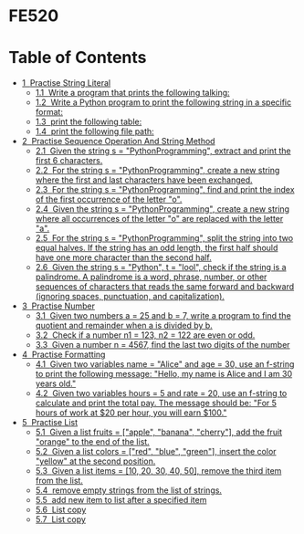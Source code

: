 # FE520

<h1>Table of Contents<span class="tocSkip"></span></h1>
<div class="toc"><ul class="toc-item"><li><span><a href="#Practise-String-Literal" data-toc-modified-id="Practise-String-Literal-1"><span class="toc-item-num">1&nbsp;&nbsp;</span>Practise String Literal</a></span><ul class="toc-item"><li><span><a href="#Write-a-program-that-prints-the-following-talking:" data-toc-modified-id="Write-a-program-that-prints-the-following-talking:-1.1"><span class="toc-item-num">1.1&nbsp;&nbsp;</span>Write a program that prints the following talking:</a></span></li><li><span><a href="#Write-a-Python-program-to-print-the-following-string-in-a-specific-format:" data-toc-modified-id="Write-a-Python-program-to-print-the-following-string-in-a-specific-format:-1.2"><span class="toc-item-num">1.2&nbsp;&nbsp;</span>Write a Python program to print the following string in a specific format:</a></span></li><li><span><a href="#print-the-following-table:" data-toc-modified-id="print-the-following-table:-1.3"><span class="toc-item-num">1.3&nbsp;&nbsp;</span>print the following table:</a></span></li><li><span><a href="#print-the-following-file-path:" data-toc-modified-id="print-the-following-file-path:-1.4"><span class="toc-item-num">1.4&nbsp;&nbsp;</span>print the following file path:</a></span></li></ul></li><li><span><a href="#Practise-Sequence-Operation-And-String-Method" data-toc-modified-id="Practise-Sequence-Operation-And-String-Method-2"><span class="toc-item-num">2&nbsp;&nbsp;</span>Practise Sequence Operation And String Method</a></span><ul class="toc-item"><li><span><a href="#Given-the-string-s-=-&quot;PythonProgramming&quot;,-extract-and-print-the-first-6-characters." data-toc-modified-id="Given-the-string-s-=-&quot;PythonProgramming&quot;,-extract-and-print-the-first-6-characters.-2.1"><span class="toc-item-num">2.1&nbsp;&nbsp;</span>Given the string s = "PythonProgramming", extract and print the first 6 characters.</a></span></li><li><span><a href="#For-the-string-s-=-&quot;PythonProgramming&quot;,-create-a-new-string-where-the-first-and-last-characters-have-been-exchanged." data-toc-modified-id="For-the-string-s-=-&quot;PythonProgramming&quot;,-create-a-new-string-where-the-first-and-last-characters-have-been-exchanged.-2.2"><span class="toc-item-num">2.2&nbsp;&nbsp;</span>For the string s = "PythonProgramming", create a new string where the first and last characters have been exchanged.</a></span></li><li><span><a href="#For-the-string-s-=-&quot;PythonProgramming&quot;,-find-and-print-the-index-of-the-first-occurrence-of-the-letter-&quot;o&quot;." data-toc-modified-id="For-the-string-s-=-&quot;PythonProgramming&quot;,-find-and-print-the-index-of-the-first-occurrence-of-the-letter-&quot;o&quot;.-2.3"><span class="toc-item-num">2.3&nbsp;&nbsp;</span>For the string s = "PythonProgramming", find and print the index of the first occurrence of the letter "o".</a></span></li><li><span><a href="#Given-the-string-s-=-&quot;PythonProgramming&quot;,-create-a-new-string-where-all-occurrences-of-the-letter-&quot;o&quot;-are-replaced-with-the-letter-&quot;a&quot;." data-toc-modified-id="Given-the-string-s-=-&quot;PythonProgramming&quot;,-create-a-new-string-where-all-occurrences-of-the-letter-&quot;o&quot;-are-replaced-with-the-letter-&quot;a&quot;.-2.4"><span class="toc-item-num">2.4&nbsp;&nbsp;</span>Given the string s = "PythonProgramming", create a new string where all occurrences of the letter "o" are replaced with the letter "a".</a></span></li><li><span><a href="#For-the-string-s-=-&quot;PythonProgramming&quot;,-split-the-string-into-two-equal-halves.-If-the-string-has-an-odd-length,-the-first-half-should-have-one-more-character-than-the-second-half." data-toc-modified-id="For-the-string-s-=-&quot;PythonProgramming&quot;,-split-the-string-into-two-equal-halves.-If-the-string-has-an-odd-length,-the-first-half-should-have-one-more-character-than-the-second-half.-2.5"><span class="toc-item-num">2.5&nbsp;&nbsp;</span>For the string s = "PythonProgramming", split the string into two equal halves. If the string has an odd length, the first half should have one more character than the second half.</a></span></li><li><span><a href="#Given-the-string-s-=-&quot;Python&quot;,-t-=-&quot;lool&quot;,-check-if-the-string-is-a-palindrome.-A-palindrome-is-a-word,-phrase,-number,-or-other-sequences-of-characters-that-reads-the-same-forward-and-backward-(ignoring-spaces,-punctuation,-and-capitalization)." data-toc-modified-id="Given-the-string-s-=-&quot;Python&quot;,-t-=-&quot;lool&quot;,-check-if-the-string-is-a-palindrome.-A-palindrome-is-a-word,-phrase,-number,-or-other-sequences-of-characters-that-reads-the-same-forward-and-backward-(ignoring-spaces,-punctuation,-and-capitalization).-2.6"><span class="toc-item-num">2.6&nbsp;&nbsp;</span>Given the string s = "Python", t = "lool", check if the string is a palindrome. A palindrome is a word, phrase, number, or other sequences of characters that reads the same forward and backward (ignoring spaces, punctuation, and capitalization).</a></span></li></ul></li><li><span><a href="#Practise-Number" data-toc-modified-id="Practise-Number-3"><span class="toc-item-num">3&nbsp;&nbsp;</span>Practise Number</a></span><ul class="toc-item"><li><span><a href="#Given-two-numbers-a-=-25-and-b-=-7,-write-a-program-to-find-the-quotient-and-remainder-when-a-is-divided-by-b." data-toc-modified-id="Given-two-numbers-a-=-25-and-b-=-7,-write-a-program-to-find-the-quotient-and-remainder-when-a-is-divided-by-b.-3.1"><span class="toc-item-num">3.1&nbsp;&nbsp;</span>Given two numbers a = 25 and b = 7, write a program to find the quotient and remainder when a is divided by b.</a></span></li><li><span><a href="#Check-if-a-number-n1-=-123,-n2-=-122-are-even-or-odd." data-toc-modified-id="Check-if-a-number-n1-=-123,-n2-=-122-are-even-or-odd.-3.2"><span class="toc-item-num">3.2&nbsp;&nbsp;</span>Check if a number n1 = 123, n2 = 122 are even or odd.</a></span></li><li><span><a href="#Given-a-number-n-=-4567,-find-the-last-two-digits-of-the-number" data-toc-modified-id="Given-a-number-n-=-4567,-find-the-last-two-digits-of-the-number-3.3"><span class="toc-item-num">3.3&nbsp;&nbsp;</span>Given a number n = 4567, find the last two digits of the number</a></span></li></ul></li><li><span><a href="#Practise-Formatting" data-toc-modified-id="Practise-Formatting-4"><span class="toc-item-num">4&nbsp;&nbsp;</span>Practise Formatting</a></span><ul class="toc-item"><li><span><a href="#Given-two-variables-name-=-&quot;Alice&quot;-and-age-=-30,-use-an-f-string-to-print-the-following-message:-&quot;Hello,-my-name-is-Alice-and-I-am-30-years-old.&quot;" data-toc-modified-id="Given-two-variables-name-=-&quot;Alice&quot;-and-age-=-30,-use-an-f-string-to-print-the-following-message:-&quot;Hello,-my-name-is-Alice-and-I-am-30-years-old.&quot;-4.1"><span class="toc-item-num">4.1&nbsp;&nbsp;</span>Given two variables name = "Alice" and age = 30, use an f-string to print the following message: "Hello, my name is Alice and I am 30 years old."</a></span></li><li><span><a href="#Given-two-variables-hours-=-5-and-rate-=-20,-use-an-f-string-to-calculate-and-print-the-total-pay.-The-message-should-be:-&quot;For-5-hours-of-work-at-$20-per-hour,-you-will-earn-$100.&quot;" data-toc-modified-id="Given-two-variables-hours-=-5-and-rate-=-20,-use-an-f-string-to-calculate-and-print-the-total-pay.-The-message-should-be:-&quot;For-5-hours-of-work-at-$20-per-hour,-you-will-earn-$100.&quot;-4.2"><span class="toc-item-num">4.2&nbsp;&nbsp;</span>Given two variables hours = 5 and rate = 20, use an f-string to calculate and print the total pay. The message should be: "For 5 hours of work at $20 per hour, you will earn $100."</a></span></li></ul></li><li><span><a href="#Practise-List" data-toc-modified-id="Practise-List-5"><span class="toc-item-num">5&nbsp;&nbsp;</span>Practise List</a></span><ul class="toc-item"><li><span><a href="#Given-a-list-fruits-=-[&quot;apple&quot;,-&quot;banana&quot;,-&quot;cherry&quot;],-add-the-fruit-&quot;orange&quot;-to-the-end-of-the-list." data-toc-modified-id="Given-a-list-fruits-=-[&quot;apple&quot;,-&quot;banana&quot;,-&quot;cherry&quot;],-add-the-fruit-&quot;orange&quot;-to-the-end-of-the-list.-5.1"><span class="toc-item-num">5.1&nbsp;&nbsp;</span>Given a list fruits = ["apple", "banana", "cherry"], add the fruit "orange" to the end of the list.</a></span></li><li><span><a href="#Given-a-list-colors-=-[&quot;red&quot;,-&quot;blue&quot;,-&quot;green&quot;],-insert-the-color-&quot;yellow&quot;-at-the-second-position." data-toc-modified-id="Given-a-list-colors-=-[&quot;red&quot;,-&quot;blue&quot;,-&quot;green&quot;],-insert-the-color-&quot;yellow&quot;-at-the-second-position.-5.2"><span class="toc-item-num">5.2&nbsp;&nbsp;</span>Given a list colors = ["red", "blue", "green"], insert the color "yellow" at the second position.</a></span></li><li><span><a href="#Given-a-list-items-=-[10,-20,-30,-40,-50],-remove-the-third-item-from-the-list." data-toc-modified-id="Given-a-list-items-=-[10,-20,-30,-40,-50],-remove-the-third-item-from-the-list.-5.3"><span class="toc-item-num">5.3&nbsp;&nbsp;</span>Given a list items = [10, 20, 30, 40, 50], remove the third item from the list.</a></span></li><li><span><a href="#remove-empty-strings-from-the-list-of-strings." data-toc-modified-id="remove-empty-strings-from-the-list-of-strings.-5.4"><span class="toc-item-num">5.4&nbsp;&nbsp;</span>remove empty strings from the list of strings.</a></span></li><li><span><a href="#add-new-item-to-list-after-a-specified-item" data-toc-modified-id="add-new-item-to-list-after-a-specified-item-5.5"><span class="toc-item-num">5.5&nbsp;&nbsp;</span>add new item to list after a specified item</a></span></li><li><span><a href="#List-copy" data-toc-modified-id="List-copy-5.6"><span class="toc-item-num">5.6&nbsp;&nbsp;</span>List copy</a></span></li><li><span><a href="#List-copy" data-toc-modified-id="List-copy-5.7"><span class="toc-item-num">5.7&nbsp;&nbsp;</span>List copy</a></span></li></ul></li></ul></div>
